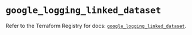 # `google_logging_linked_dataset`

Refer to the Terraform Registry for docs: [`google_logging_linked_dataset`](https://registry.terraform.io/providers/hashicorp/google/6.49.3/docs/resources/logging_linked_dataset).

